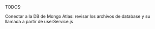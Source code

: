 TODOS:

Conectar a la DB de Mongo Atlas: revisar los archivos de database y su llamada a partir de userService.js